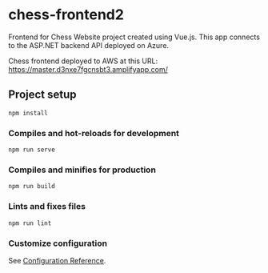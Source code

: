# chess-frontend2

Frontend for Chess Website project created using Vue.js. This app connects to the ASP.NET backend API deployed on Azure.

Chess frontend deployed to AWS at this URL: https://master.d3nxe7fgcnsbt3.amplifyapp.com/

## Project setup
```
npm install
```

### Compiles and hot-reloads for development
```
npm run serve
```

### Compiles and minifies for production
```
npm run build
```

### Lints and fixes files
```
npm run lint
```

### Customize configuration
See [Configuration Reference](https://cli.vuejs.org/config/).
